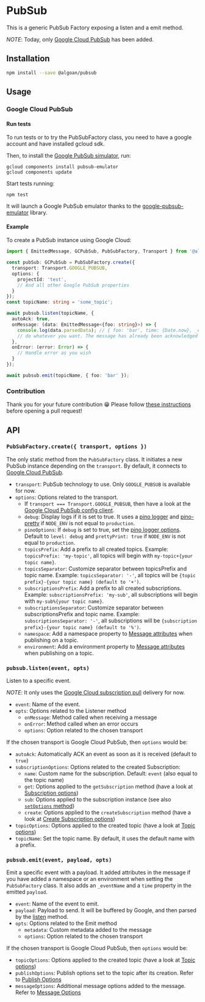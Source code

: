 # PubSub

This is a generic PubSub Factory exposing a listen and a emit method.

_NOTE_: Today, only [Google Cloud PubSub](https://cloud.google.com/pubsub/docs/overview) has been added.

## Installation

```bash
npm install --save @algoan/pubsub
```

## Usage

### Google Cloud PubSub

#### Run tests

To run tests or to try the PubSubFactory class, you need to have a google account and have installed gcloud sdk.

Then, to install the [Google PubSub simulator](https://cloud.google.com/pubsub/docs/emulator), run:

```shell
gcloud components install pubsub-emulator
gcloud components update
```

Start tests running:

```shell
npm test
```

It will launch a Google PubSub emulator thanks to the [google-pubsub-emulator](https://github.com/ert78gb/google-pubsub-emulator) library.


#### Example

To create a PubSub instance using Google Cloud:

```typescript
import { EmittedMessage, GCPubSub, PubSubFactory, Transport } from '@algoan/pubsub'

const pubSub: GCPubSub = PubSubFactory.create({
  transport: Transport.GOOGLE_PUBSUB,
  options: {
    projectId: 'test',
    // And all other Google PubSub properties
  }
});
const topicName: string = 'some_topic';

await pubsub.listen(topicName, {
  autoAck: true,
  onMessage: (data: EmittedMessage<{foo: string}>) => {
    console.log(data.parsedData); // { foo: 'bar', time: {Date.now}, _eventName: 'some_topic' }
    // do whatever you want. The message has already been acknowledged
  },
  onError: (error: Error) => {
    // Handle error as you wish
  }
});

await pubsub.emit(topicName, { foo: 'bar' });
```

### Contribution

Thank you for your future contribution 😁 Please follow [these instructions](CONTRIBUTING.md) before opening a pull request!

## API

### `PubSubFactory.create({ transport, options })`

The only static method from the `PubSubFactory` class. It initiates a new PubSub instance depending on the `transport`. By default, it connects to [Google Cloud PubSub](https://googleapis.dev/nodejs/pubsub/latest/index.html).

- `transport`: PubSub technology to use. Only `GOOGLE_PUBSUB` is available for now.
- `options`: Options related to the transport.
  - If `transport === Transport.GOOGLE_PUBSUB`, then have a look at the [Google Cloud PubSub config client](https://googleapis.dev/nodejs/pubsub/latest/global.html#ClientConfig).
  - `debug`: Display logs if it is set to true. It uses a [pino logger](https://getpino.io/#/) and [pino-pretty](https://github.com/pinojs/pino-pretty) if `NODE_ENV` is not equal to `production`.
  - `pinoOptions`: If `debug` is set to true, set the [pino logger options](https://getpino.io/#/docs/api?id=options). Default to `level: debug` and `prettyPrint: true` if `NODE_ENV` is not equal to `production`.
  - `topicsPrefix`: Add a prefix to all created topics. Example: `topicsPrefix: 'my-topic'`, all topics will begin with `my-topic+{your topic name}`.
  - `topicsSeparator`: Customize separator between topicsPrefix and topic name. Example: `topicsSeparator: '-'`, all topics will be  `{topic prefix}-{your topic name} (default to '+')`.
  - `subscriptionsPrefix`: Add a prefix to all created subscriptions. Example: `subscriptionsPrefix: 'my-sub'`, all subscriptions will begin with `my-sub%{your topic name}`.
  - `subscriptionsSeparator`: Customize separator between subscriptionsPrefix and topic name. Example: `subscriptionsSeparator: '-'`, all subscriptions will be  `{subscription prefix}-{your topic name} (default to '%')`.
  - `namespace`: Add a namespace property to [Message attributes](https://googleapis.dev/nodejs/pubsub/latest/google.pubsub.v1.html#.PubsubMessage) when publishing on a topic.
  - `environment`: Add a environment property to [Message attributes](https://googleapis.dev/nodejs/pubsub/latest/google.pubsub.v1.html#.PubsubMessage) when publishing on a topic.

### `pubsub.listen(event, opts)`

Listen to a specific event.

_NOTE_: It only uses the [Google Cloud subscription pull](https://cloud.google.com/pubsub/docs/pull) delivery for now.

- `event`: Name of the event.
- `opts`: Options related to the Listener method
  - `onMessage`: Method called when receiving a message
  - `onError`: Method called when an error occurs
  - `options`: Option related to the chosen transport

If the chosen transport is Google Cloud PubSub, then `options` would be:

- `autoAck`: Automatically ACK an event as soon as it is received (default to `true`)
- `subscriptionOptions`: Options related to the created Subscription:
  - `name`: Custom name for the subscription. Default: `event` (also equal to the topic name)
  - `get`: Options applied to the `getSubscription` method (have a look at [Subscription options](https://googleapis.dev/nodejs/pubsub/latest/Subscription.html#get))
  - `sub`: Options applied to the subscription instance (see also [`setOptions` method](https://googleapis.dev/nodejs/pubsub/latest/Subscription.html#setOptions))
  - `create`: Options applied to the `createSubscription` method (have a look at [Create Subscription options](https://googleapis.dev/nodejs/pubsub/latest/Topic.html#createSubscription))
- `topicOptions`: Options applied to the created topic (have a look at [Topic options](https://googleapis.dev/nodejs/pubsub/latest/Topic.html#get))
- `topicName`: Set the topic name. By default, it uses the default name with a prefix.

### `pubsub.emit(event, payload, opts)`

Emit a specific event with a payload. It added attributes in the message if you have added a namespace or an environment when setting the `PubSubFactory` class. It also adds an `_eventName` and a `time` property in the emitted `payload`.

- `event`: Name of the event to emit.
- `payload`: Payload to send. It will be buffered by Google, and then parsed by the [listen](#pubsublistenevent-options) method.
- `opts`: Options related to the Emit method
  - `metadata`: Custom metadata added to the message
  - `options`: Option related to the chosen transport

If the chosen transport is Google Cloud PubSub, then `options` would be:

- `topicOptions`: Options applied to the created topic (have a look at [Topic options](https://googleapis.dev/nodejs/pubsub/latest/Topic.html#get))
- `publishOptions`: Publish options set to the topic after its creation. Refer to [Publish Options](https://googleapis.dev/nodejs/pubsub/latest/global.html#PublishOptions)
- `messageOptions`: Additional message options added to the message. Refer to [Message Options](https://googleapis.dev/nodejs/pubsub/latest/google.pubsub.v1.IPubsubMessage.html)
